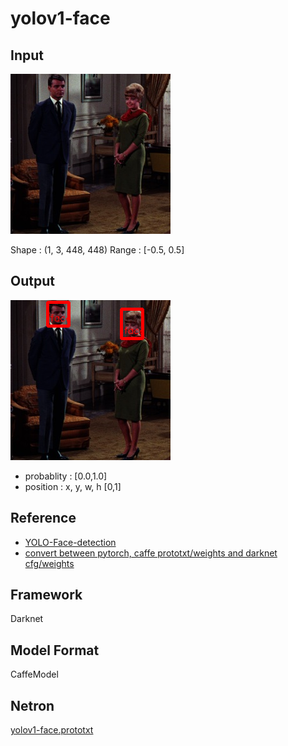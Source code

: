# yolov1-face

## Input

![Input](couple.jpg)

Shape : (1, 3, 448, 448)
Range : [-0.5, 0.5]

## Output

![Output](output.png)

- probablity : [0.0,1.0]
- position : x, y, w, h [0,1]


## Reference

- [YOLO-Face-detection](https://github.com/dannyblueliu/YOLO-Face-detection)
- [convert between pytorch, caffe prototxt/weights and darknet cfg/weights](https://github.com/marvis/pytorch-caffe-darknet-convert)

## Framework

Darknet

## Model Format

CaffeModel

## Netron

[yolov1-face.prototxt](https://lutzroeder.github.io/netron/?url=https://storage.googleapis.com/ailia-models/yolov1-face/yolov1-face.prototxt)
